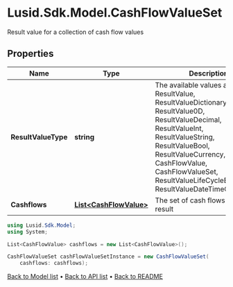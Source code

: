 # Lusid.Sdk.Model.CashFlowValueSet
Result value for a collection of cash flow values

## Properties

Name | Type | Description | Notes
------------ | ------------- | ------------- | -------------
**ResultValueType** | **string** | The available values are: ResultValue, ResultValueDictionary, ResultValue0D, ResultValueDecimal, ResultValueInt, ResultValueString, ResultValueBool, ResultValueCurrency, CashFlowValue, CashFlowValueSet, ResultValueLifeCycleEventValue, ResultValueDateTimeOffset | 
**Cashflows** | [**List&lt;CashFlowValue&gt;**](CashFlowValue.md) | The set of cash flows in the result | [optional] 

```csharp
using Lusid.Sdk.Model;
using System;

List<CashFlowValue> cashflows = new List<CashFlowValue>();

CashFlowValueSet cashFlowValueSetInstance = new CashFlowValueSet(
    cashflows: cashflows);
```

[Back to Model list](../README.md#documentation-for-models) &#8226; [Back to API list](../README.md#documentation-for-api-endpoints) &#8226; [Back to README](../README.md)
